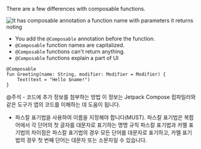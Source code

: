 There are a few differences with composable functions.

![It has composable annotation  a function name with parameters  it returns noting](https://developer.android.com/static/codelabs/basic-android-kotlin-compose-first-app/img/4e79342589823240.png)

- You add the `@Composable` annotation before the function.
- `@Composable` function names are capitalized.
- `@Composable` functions can't return anything.
- `@Composable` functions explain a part  of UI

```
@Composable
fun Greeting(name: String, modifier: Modifier = Modifier) {
	Text(text = "Hello $name!")
}
```


@주석 -  코드에 추가 정보를 첨부하는 방법
 이 정보는 Jetpack Compose 컴파일러와 같은 도구가 앱의 코드를 이해하는 데 도움이 됩니다.

- 파스칼 표기법을 사용하여 이름을 지정해야 합니다(MUST).
파스칼 표기법은 복합어에서 각 단어의 첫 글자를 대문자로 표기하는 명명 규칙
파스칼 표기법과 카멜 표기법의 차이점은 파스칼 표기법의 경우 모든 단어를 대문자로 표기하고, 카멜 표기법의 경우 첫 번째 단어는 대문자 또는 소문자일 수 있습니다.